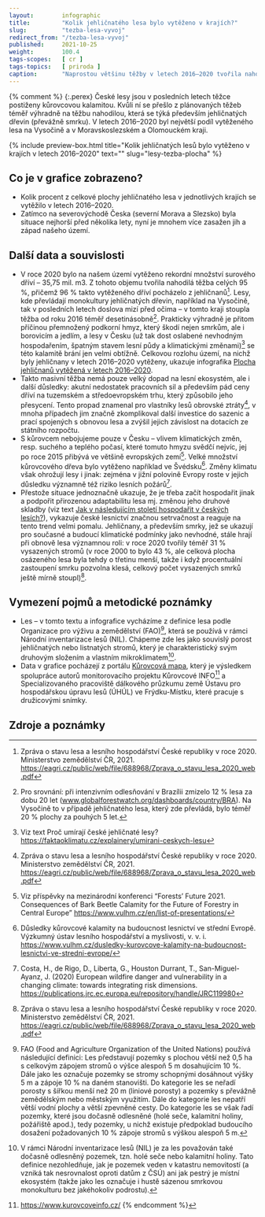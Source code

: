 ```yaml
---
layout:        infographic
title:         "Kolik jehličnatého lesa bylo vytěženo v krajích?"
slug:          "tezba-lesa-vyvoj"
redirect_from: "/tezba-lesa-vyvoj"
published:     2021-10-25
weight:        100.4
tags-scopes:   [ cr ]
tags-topics:   [ priroda ]
caption:       "Naprostou většinu těžby v letech 2016–2020 tvořila nahodilá těžba, která je převážně spojena s kůrovcovou kalamitou. Těžil se hlavně smrk a nejvíce postiženy byl kraj Vysočina a také Olomoucký a Moravskoslezský kraj."
---
```


{% comment %}
{:.perex}
České lesy jsou v posledních letech těžce postiženy kůrovcovou kalamitou. Kvůli ní se přešlo z plánovaných těžeb téměř výhradně na těžbu nahodilou, která se týká především jehličnatých dřevin (převážně smrku). V letech 2016–2020 byl největší podíl vytěženého lesa na Vysočině a v Moravskoslezském a Olomouckém kraji.

{% include preview-box.html
    title="Kolik jehličnatých lesů bylo vytěženo v krajích v letech 2016–2020"
    text=""
    slug="lesy-tezba-plocha"
%}

## Co je v grafice zobrazeno?

- Kolik procent z celkové plochy jehličnatého lesa v jednotlivých krajích se vytěžilo v letech 2016–2020. 
- Zatímco na severovýchodě Česka (severní Morava a Slezsko) byla situace nejhorší před několika lety, nyní je mnohem více zasažen jih a západ našeho území.

## Další data a souvislosti
- V roce 2020 bylo na našem území vytěženo rekordní množství surového dříví – 35,75 mil. m3. Z tohoto objemu tvořila nahodilá těžba celých 95 %, přičemž 96 % takto vytěženého dříví pocházelo z jehličnanů[^1]. Lesy, kde převládají monokultury jehličnatých dřevin, například na Vysočině, tak v posledních letech doslova mizí před očima – v tomto kraji stoupla těžba od roku 2016 téměř desetinásobně[^2]. Prakticky výhradně je přitom příčinou přemnožený podkorní hmyz, který škodí nejen smrkům, ale i borovicím a jedlím, a lesy v Česku (už tak dost oslabené nevhodným hospodařením, špatným stavem lesní půdy a klimatickými změnami)[^3] se této kalamitě brání jen velmi obtížně. Celkovou rozlohu území, na nichž byly jehličnany v letech 2016–2020 vytěženy, ukazuje infografika [Plocha jehličnanů vytěžená v letech 2016–2020](https://faktaoklimatu.cz/infografiky/tezba-lesa-plocha).
- Takto masivní těžba nemá pouze velký dopad na lesní ekosystém, ale i další důsledky: akutní nedostatek pracovních sil a především pád ceny dříví na tuzemském a středoevropském trhu, který způsobilo jeho přesycení. Tento propad znamenal pro vlastníky lesů obrovské ztráty[^1], v mnoha případech jim značně zkomplikoval další investice do sazenic a prací spojených s obnovou lesa a zvýšil jejich závislost na dotacích ze státního rozpočtu.
- S kůrovcem nebojujeme pouze v Česku – vlivem klimatických změn, resp. suchého a teplého počasí, které tomuto hmyzu svědčí nejvíc, jej po roce 2015 přibývá ve většině evropských zemí[^4]. Velké množství kůrovcového dřeva bylo vytěženo například ve Švédsku[^5]. Změny klimatu však ohrožují lesy i jinak: zejména v jižní polovině Evropy roste v jejich důsledku významně též riziko lesních požárů[^6].  
- Přestože situace jednoznačně ukazuje, že je třeba začít hospodařit jinak a podpořit přirozenou adaptabilitu lesa mj. změnou jeho druhové skladby (viz text [Jak v následujícím století hospodařit v českých lesích?](https://faktaoklimatu.cz/explainery/hospodareni-lesy)), vykazuje české lesnictví značnou setrvačnost a reaguje na tento trend velmi pomalu. Jehličnany, a především smrky, jež se ukazují pro současné a budoucí klimatické podmínky jako nevhodné, stále hrají při obnově lesa významnou roli: v roce 2020 tvořily téměř 31 % vysazených stromů (v roce 2000 to bylo 43 %, ale celková plocha osázeného lesa byla tehdy o třetinu menší, takže i když procentuální zastoupení smrku pozvolna klesá, celkový počet vysazených smrků ještě mírně stoupl)[^1].

## Vymezení pojmů a metodické poznámky

- Les – v tomto textu a infografice vycházíme z definice lesa podle Organizace pro výživu a zemědělství (FAO)[^10], která se používá v rámci Národní inventarizace lesů (NIL). Chápeme zde les jako souvislý porost jehličnatých nebo listnatých stromů, který je charakteristický svým druhovým složením a vlastním mikroklimatem[^11].
- Data v grafice pocházejí z portálu [Kůrovcová mapa](https://www.kurovcovamapa.cz/), který je výsledkem spolupráce autorů monitorovacího projektu Kůrovcové INFO[^12] a Specializovaného pracoviště dálkového průzkumu země Ústavu pro hospodářskou úpravu lesů (ÚHÚL) ve Frýdku-Místku, které pracuje s družicovými snímky.

## Zdroje a poznámky

[^1]: Zpráva o stavu lesa a lesního hospodářství České republiky v roce 2020. Ministerstvo zemědělství ČR, 2021. https://eagri.cz/public/web/file/688968/Zprava_o_stavu_lesa_2020_web.pdf

[^2]: Pro srovnání: při intenzivním odlesňování v Brazílii zmizelo 12 % lesa za dobu 20 let (www.globalforestwatch.org/dashboards/country/BRA). Na Vysočině to v případě jehličnatého lesa, který zde převládá, bylo téměř 20 % plochy za pouhých 5 let. 

[^3]: Viz text Proč umírají české jehličnaté lesy? https://faktaoklimatu.cz/explainery/umirani-ceskych-lesu

[^4]: Viz příspěvky na mezinárodní konferenci “Forests’ Future 2021. Consequences of Bark Beetle Calamity for the Future of Forestry in Central Europe” https://www.vulhm.cz/en/list-of-presentations/ 

[^5]: Důsledky kůrovcové kalamity na budoucnost lesnictví ve střední Evropě. Výzkumný ústav lesního hospodářství a myslivosti, v. v. i.  https://www.vulhm.cz/dusledky-kurovcove-kalamity-na-budoucnost-lesnictvi-ve-stredni-evrope/

[^6]: Costa, H., de Rigo, D., Liberta, G., Houston Durrant, T., San-Miguel-Ayanz, J. (2020) European wildfire danger and vulnerability in a changing climate: towards integrating risk dimensions. https://publications.jrc.ec.europa.eu/repository/handle/JRC119980

[^10]: FAO (Food and Agriculture Organization of the United Nations) používá následující definici: Les představují pozemky s plochou větší než 0,5 ha s celkovým zápojem stromů o výšce alespoň 5 m dosahujícím 10 %. Dále jako les označuje pozemky se stromy schopnými dosáhnout výšky 5 m a zápoje 10 % na daném stanovišti. Do kategorie les se neřadí porosty s šířkou menší než 20 m (liniové porosty) a pozemky s převážně zemědělským nebo městským využitím. Dále do kategorie les nepatří větší vodní plochy a větší zpevněné cesty. Do kategorie les se však řadí pozemky, které jsou dočasně odlesněné (holé seče, kalamitní holiny, požářiště apod.), tedy pozemky, u nichž existuje předpoklad budoucího dosažení požadovaných 10 % zápoje stromů s výškou alespoň 5 m.

[^11]: V rámci Národní inventarizace lesů (NIL) je za les považován také dočasně odlesněný pozemek, tzn. holé seče nebo kalamitní holiny. Tato definice nezohledňuje, jak je pozemek veden v katastru nemovitostí (a vzniká tak nesrovnalost oproti datům z ČSÚ) ani jak pestrý je místní ekosystém (takže jako les označuje i hustě sázenou smrkovou monokulturu bez jakéhokoliv podrostu).

[^12]: https://www.kurovcoveinfo.cz/ 
{% endcomment %}
